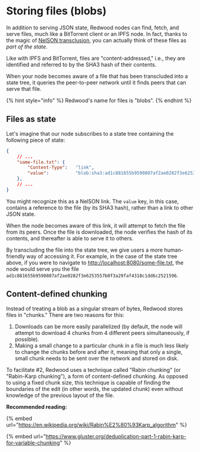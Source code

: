 # Storing files (blobs)

In addition to serving JSON state, Redwood nodes can find, fetch, and serve files, much like a BitTorrent client or an IPFS node. In fact, thanks to the magic of [NelSON transclusion](state/nelson-linked-json.md), you can actually think of these files as _part of the state_.

Like with IPFS and BitTorrent, files are "content-addressed," i.e., they are identified and referred to by the SHA3 hash of their contents.

When your node becomes aware of a file that has been transcluded into a state tree, it queries the peer-to-peer network until it finds peers that can serve that file.

{% hint style="info" %}
Redwood's name for files is "blobs".
{% endhint %}

## Files as state

Let's imagine that our node subscribes to a state tree containing the following piece of state:

```json
{
    // ...
    "some-file.txt": {
        "Content-Type":   "link",
        "value":          "blob:sha3:ad1c881655b9590807af2ae0282f3e6253557b0f3a29faf4318c1dd6c2521596"
    },
    // ...
}

```

You might recognize this as a NelSON link. The `value` key, in this case, contains a reference to the file (by its SHA3 hash), rather than a link to other JSON state.

When the node becomes aware of this link, it will attempt to fetch the file from its peers. Once the file is downloaded, the node verifies the hash of its contents, and thereafter is able to serve it to others.

By transcluding the file into the state tree, we give users a more human-friendly way of accessing it. For example, in the case of the state tree above, if you were to navigate to [http://localhost:8080/some-file.txt](http://localhost:8080/some-file.txt), the node would serve you the file `ad1c881655b9590807af2ae0282f3e6253557b0f3a29faf4318c1dd6c2521596`.

## Content-defined chunking

Instead of treating a blob as a singular stream of bytes, Redwood stores files in "chunks." There are two reasons for this:

1. Downloads can be more easily parallelized (by default, the node will attempt to download 4 chunks from 4 different peers simultaneously, if possible).
2. Making a small change to a particular chunk in a file is much less likely to change the chunks before and after it, meaning that only a single, small chunk needs to be sent over the network and stored on disk.

To facilitate #2, Redwood uses a technique called "Rabin chunking" (or "Rabin-Karp chunking"), a form of content-defined chunking. As opposed to using a fixed chunk size, this technique is capable of finding the boundaries of the edit (in other words, the updated chunk) even without knowledge of the previous layout of the file.



**Recommended reading:**

{% embed url="https://en.wikipedia.org/wiki/Rabin%E2%80%93Karp_algorithm" %}

{% embed url="https://www.gluster.org/deduplication-part-1-rabin-karp-for-variable-chunking" %}

